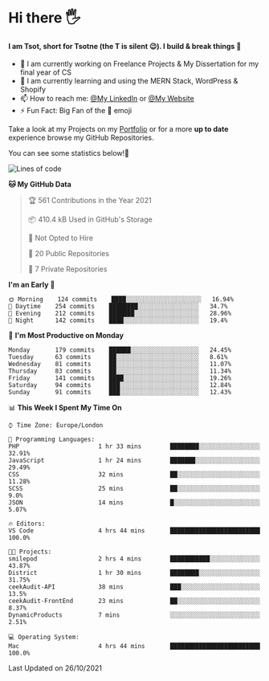 # Hi there :raised_hand_with_fingers_splayed:
#### I am Tsot, short for Tsotne (the T is silent :wink:). I build & break things :space_invader:
- :telescope: I am currently working on Freelance Projects & My Dissertation for my final year of CS
- :seedling: I am currently learning and using the MERN Stack, WordPress & Shopify
- :mailbox: How to reach me: [@My LinkedIn](https://www.linkedin.com/in/tsotne-gvadzabia/) or [@My Website](https://tsotnegvadzabia.me/contact)
- :zap: Fun Fact: Big Fan of the :space_invader: emoji

Take a look at my Projects on my [Portfolio](https://tsotne.co.uk/) or for a more **up to date** experience browse my GitHub Repositories.

You can see some statistics below!:space_invader:
<!--START_SECTION:waka-->
![Lines of code](https://img.shields.io/badge/From%20Hello%20World%20I%27ve%20Written-3.5%20million%20lines%20of%20code-blue)

**🐱 My GitHub Data** 

> 🏆 561 Contributions in the Year 2021
 > 
> 📦 410.4 kB Used in GitHub's Storage 
 > 
> 🚫 Not Opted to Hire
 > 
> 📜 20 Public Repositories 
 > 
> 🔑 7 Private Repositories  
 > 
**I'm an Early 🐤** 

```text
🌞 Morning    124 commits    ████░░░░░░░░░░░░░░░░░░░░░   16.94% 
🌆 Daytime    254 commits    ████████░░░░░░░░░░░░░░░░░   34.7% 
🌃 Evening    212 commits    ███████░░░░░░░░░░░░░░░░░░   28.96% 
🌙 Night      142 commits    ████░░░░░░░░░░░░░░░░░░░░░   19.4%

```
📅 **I'm Most Productive on Monday** 

```text
Monday       179 commits    ██████░░░░░░░░░░░░░░░░░░░   24.45% 
Tuesday      63 commits     ██░░░░░░░░░░░░░░░░░░░░░░░   8.61% 
Wednesday    81 commits     ██░░░░░░░░░░░░░░░░░░░░░░░   11.07% 
Thursday     83 commits     ██░░░░░░░░░░░░░░░░░░░░░░░   11.34% 
Friday       141 commits    ████░░░░░░░░░░░░░░░░░░░░░   19.26% 
Saturday     94 commits     ███░░░░░░░░░░░░░░░░░░░░░░   12.84% 
Sunday       91 commits     ███░░░░░░░░░░░░░░░░░░░░░░   12.43%

```


📊 **This Week I Spent My Time On** 

```text
⌚︎ Time Zone: Europe/London

💬 Programming Languages: 
PHP                      1 hr 33 mins        ████████░░░░░░░░░░░░░░░░░   32.91% 
JavaScript               1 hr 24 mins        ███████░░░░░░░░░░░░░░░░░░   29.49% 
CSS                      32 mins             ██░░░░░░░░░░░░░░░░░░░░░░░   11.28% 
SCSS                     25 mins             ██░░░░░░░░░░░░░░░░░░░░░░░   9.0% 
JSON                     14 mins             █░░░░░░░░░░░░░░░░░░░░░░░░   5.07%

🔥 Editors: 
VS Code                  4 hrs 44 mins       █████████████████████████   100.0%

🐱‍💻 Projects: 
smilepod                 2 hrs 4 mins        ███████████░░░░░░░░░░░░░░   43.87% 
District                 1 hr 30 mins        ████████░░░░░░░░░░░░░░░░░   31.75% 
ceekAudit-API            38 mins             ███░░░░░░░░░░░░░░░░░░░░░░   13.5% 
ceekAudit-FrontEnd       23 mins             ██░░░░░░░░░░░░░░░░░░░░░░░   8.37% 
DynamicProducts          7 mins              ░░░░░░░░░░░░░░░░░░░░░░░░░   2.51%

💻 Operating System: 
Mac                      4 hrs 44 mins       █████████████████████████   100.0%

```


 Last Updated on 26/10/2021
<!--END_SECTION:waka-->
